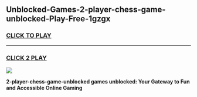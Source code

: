 
## Unblocked-Games-2-player-chess-game-unblocked-Play-Free-1gzgx
<h3>
<a href="https://premium76.site?title=2-player-chess-game-unblocked&ref=21A">CLICK TO PLAY</a></h3>
<hr>

<h3>
<a href="https://premium76.site?title=2-player-chess-game-unblocked&ref=21A">CLICK 2 PLAY</a>
  
</h3>

<a href="https://premium76.site?title=2-player-chess-game-unblocked&ref=21A"><img src="https://clearcache.store/games.png"></a>


**2-player-chess-game-unblocked games unblocked: Your Gateway to Fun and Accessible Online Gaming**
